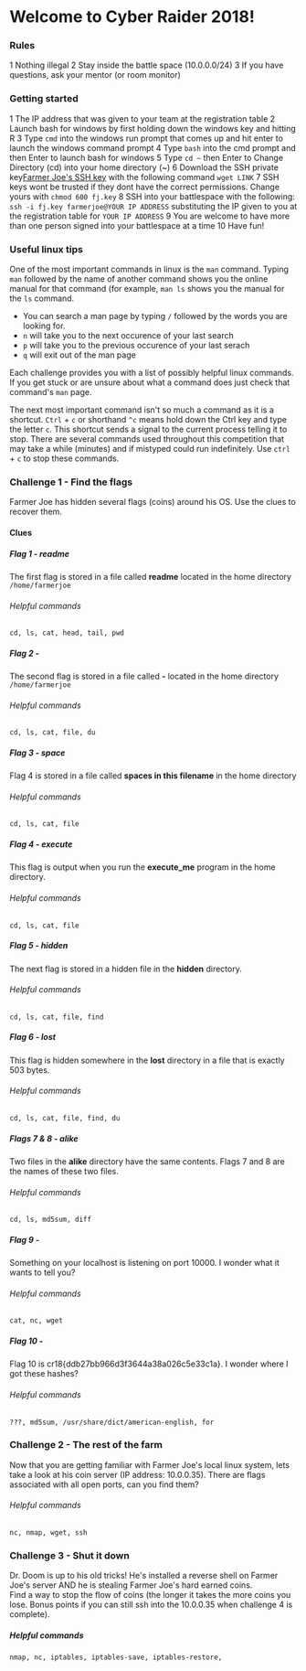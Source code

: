 # Welcome to Cyber Raider 2018!

### Rules

1 Nothing illegal
2 Stay inside the battle space (10.0.0.0/24)
3 If you have questions, ask your mentor (or room monitor)

### Getting started

1 The IP address that was given to your team at the registration table
2 Launch bash for windows by first holding down the windows key and hitting R
3 Type `cmd` into the windows run prompt that comes up and hit enter to launch the windows command prompt
4 Type `bash` into the cmd prompt and then Enter to launch bash for windows
5 Type `cd ~` then Enter to Change Directory (cd) into your home directory (~)
6 Download the SSH private key[Farmer Joe's SSH key](fj.key) with the following command `wget LINK`
7 SSH keys wont be trusted if they dont have the correct permissions.  Change yours with `chmod 600 fj.key`
8 SSH into your battlespace with the following: `ssh -i fj.key farmerjoe@YOUR IP ADDRESS` substituting the IP given to you at the registration table for `YOUR IP ADDRESS`
9 You are welcome to have more than one person signed into your battlespace at a time
10 Have fun!

### Useful linux tips
One of the most important commands in linux is the `man` command.  Typing `man` followed by the name of another command shows you the online manual for that command (for example, `man ls` shows you the manual for the `ls` command.
* You can search a man page by typing `/` followed by the words you are looking for.
* `n` will take you to the next occurence of your last search
* `p` will take you to the previous occurence of your last serach
* `q` will exit out of the man page

Each challenge provides you with a list of possibly helpful linux commands.  If you get stuck or are unsure about what a command does just check that command's `man` page.

The next most important command isn't so much a command as it is a shortcut.  `Ctrl` + `c` or shorthand `^c` means hold down the Ctrl key and type the letter `c`.  This shortcut sends a signal to the current process telling it to stop.
There are several commands used throughout this competition that may take a while (minutes) and if mistyped could run indefinitely.  Use `ctrl` + `c` to stop these commands.

### Challenge 1 - Find the flags
Farmer Joe has hidden several flags (coins) around his OS.  Use the clues to recover them.

#### Clues

##### Flag 1 - readme
The first flag is stored in a file called **readme** located in the home directory `/home/farmerjoe`
###### Helpful commands
`cd, ls, cat, head, tail, pwd`


##### Flag 2 - 
The second flag is stored in a file called **-** located in the home directory `/home/farmerjoe` 
###### Helpful commands
`cd, ls, cat, file, du`


##### Flag 3 - space
Flag 4 is stored in a file called **spaces in this filename** in the home directory
###### Helpful commands
`cd, ls, cat, file`


##### Flag 4 - execute
This flag is output when you run the **execute_me** program in the home directory.
###### Helpful commands
`cd, ls, cat, file`


##### Flag 5 - hidden
The next flag is stored in a hidden file in the **hidden** directory.
###### Helpful commands
`cd, ls, cat, file, find`


##### Flag 6 - lost
This flag is hidden somewhere in the **lost** directory in a file that is exactly 503 bytes.
###### Helpful commands
`cd, ls, cat, file, find, du`


##### Flags 7 & 8 - alike
Two files in the **alike** directory have the same contents.  Flags 7 and 8 are the names of these two files.
###### Helpful commands
`cd, ls, md5sum, diff`


##### Flag 9 - 
Something on your localhost is listening on port 10000. I wonder what it wants to tell you? 
###### Helpful commands
`cat, nc, wget`

##### Flag 10 - 
Flag 10 is cr18{ddb27bb966d3f3644a38a026c5e33c1a}.  I wonder where I got these hashes?
###### Helpful commands
`???, md5sum, /usr/share/dict/american-english, for`

### Challenge 2 - The rest of the farm
Now that you are getting familiar with Farmer Joe's local linux system, lets take a look at his coin server (IP address: 10.0.0.35).  There are flags associated with all open ports, can you find them?
###### Helpful commands
`nc, nmap, wget, ssh`


### Challenge 3 - Shut it down
Dr. Doom is up to his old tricks!  He's installed a reverse shell on Farmer Joe's server AND he is stealing Farmer Joe's hard earned coins.  
Find a way to stop the flow of coins (the longer it takes the more coins you lose.  Bonus points if you can still ssh into the 10.0.0.35 when challenge 4 is complete).
##### Helpful commands
`nmap, nc, iptables, iptables-save, iptables-restore,` 
